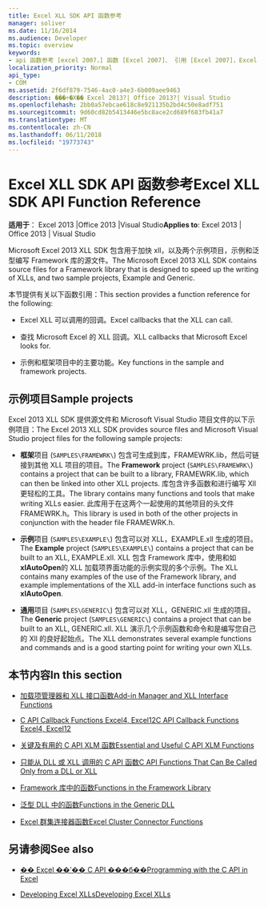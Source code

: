 ```yaml
---
title: Excel XLL SDK API 函数参考
manager: soliver
ms.date: 11/16/2014
ms.audience: Developer
ms.topic: overview
keywords:
- api 函数参考 [excel 2007，] 函数 [Excel 2007]、 引用 [Excel 2007]，Excel 2007 XLL 软件开发工具包，参考
localization_priority: Normal
api_type:
- COM
ms.assetid: 2f6df879-7546-4ac0-a4e3-6b009aee9463
description: ���÷�Χ�� Excel 2013?| Office 2013?| Visual Studio
ms.openlocfilehash: 2bb0a57ebcae618c8e921135b2bd4c50e8adf751
ms.sourcegitcommit: 9d60cd82b5413446e5bc8ace2cd689f683fb41a7
ms.translationtype: MT
ms.contentlocale: zh-CN
ms.lasthandoff: 06/11/2018
ms.locfileid: "19773743"
---
```

# <a name="excel-xll-sdk-api-function-reference"></a><span data-ttu-id="42abd-104">Excel XLL SDK API 函数参考</span><span class="sxs-lookup"><span data-stu-id="42abd-104">Excel XLL SDK API Function Reference</span></span>

<span data-ttu-id="42abd-105">**适用于**： Excel 2013 |Office 2013 |Visual Studio</span><span class="sxs-lookup"><span data-stu-id="42abd-105">**Applies to**: Excel 2013 | Office 2013 | Visual Studio</span></span> 
  
<span data-ttu-id="42abd-106">Microsoft Excel 2013 XLL SDK 包含用于加快 xll，以及两个示例项目，示例和泛型编写 Framework 库的源文件。</span><span class="sxs-lookup"><span data-stu-id="42abd-106">The Microsoft Excel 2013 XLL SDK contains source files for a Framework library that is designed to speed up the writing of XLLs, and two sample projects, Example and Generic.</span></span> 
  
<span data-ttu-id="42abd-107">本节提供有关以下函数引用：</span><span class="sxs-lookup"><span data-stu-id="42abd-107">This section provides a function reference for the following:</span></span>
  
- <span data-ttu-id="42abd-108">Excel XLL 可以调用的回调。</span><span class="sxs-lookup"><span data-stu-id="42abd-108">Excel callbacks that the XLL can call.</span></span>
    
- <span data-ttu-id="42abd-109">查找 Microsoft Excel 的 XLL 回调。</span><span class="sxs-lookup"><span data-stu-id="42abd-109">XLL callbacks that Microsoft Excel looks for.</span></span>
    
- <span data-ttu-id="42abd-110">示例和框架项目中的主要功能。</span><span class="sxs-lookup"><span data-stu-id="42abd-110">Key functions in the sample and framework projects.</span></span>
    
## <a name="sample-projects"></a><span data-ttu-id="42abd-111">示例项目</span><span class="sxs-lookup"><span data-stu-id="42abd-111">Sample projects</span></span>

<span data-ttu-id="42abd-112">Excel 2013 XLL SDK 提供源文件和 Microsoft Visual Studio 项目文件的以下示例项目：</span><span class="sxs-lookup"><span data-stu-id="42abd-112">The Excel 2013 XLL SDK provides source files and Microsoft Visual Studio project files for the following sample projects:</span></span>
  
- <span data-ttu-id="42abd-113">**框架**项目 (`SAMPLES\FRAMEWRK\`) 包含可生成到库，FRAMEWRK.lib，然后可链接到其他 XLL 项目的项目。</span><span class="sxs-lookup"><span data-stu-id="42abd-113">The **Framework** project (`SAMPLES\FRAMEWRK\`) contains a project that can be built to a library, FRAMEWRK.lib, which can then be linked into other XLL projects.</span></span> <span data-ttu-id="42abd-114">库包含许多函数和进行编写 Xll 更轻松的工具。</span><span class="sxs-lookup"><span data-stu-id="42abd-114">The library contains many functions and tools that make writing XLLs easier.</span></span> <span data-ttu-id="42abd-115">此库用于在这两个一起使用的其他项目的头文件 FRAMEWRK.h。</span><span class="sxs-lookup"><span data-stu-id="42abd-115">This library is used in both of the other projects in conjunction with the header file FRAMEWRK.h.</span></span>
    
- <span data-ttu-id="42abd-116">**示例**项目 (`SAMPLES\EXAMPLE\`) 包含可以对 XLL，EXAMPLE.xll 生成的项目。</span><span class="sxs-lookup"><span data-stu-id="42abd-116">The **Example** project (`SAMPLES\EXAMPLE\`) contains a project that can be built to an XLL, EXAMPLE.xll.</span></span> <span data-ttu-id="42abd-117">XLL 包含 Framework 库中，使用和如**xlAutoOpen**的 XLL 加载项界面功能的示例实现的多个示例。</span><span class="sxs-lookup"><span data-stu-id="42abd-117">The XLL contains many examples of the use of the Framework library, and example implementations of the XLL add-in interface functions such as **xlAutoOpen**.</span></span>
    
- <span data-ttu-id="42abd-118">**通用**项目 (`SAMPLES\GENERIC\`) 包含可以对 XLL，GENERIC.xll 生成的项目。</span><span class="sxs-lookup"><span data-stu-id="42abd-118">The **Generic** project (`SAMPLES\GENERIC\`) contains a project that can be built to an XLL, GENERIC.xll.</span></span> <span data-ttu-id="42abd-119">XLL 演示几个示例函数和命令和是编写您自己的 Xll 的良好起始点。</span><span class="sxs-lookup"><span data-stu-id="42abd-119">The XLL demonstrates several example functions and commands and is a good starting point for writing your own XLLs.</span></span>
    
## <a name="in-this-section"></a><span data-ttu-id="42abd-120">本节内容</span><span class="sxs-lookup"><span data-stu-id="42abd-120">In this section</span></span>

- [<span data-ttu-id="42abd-121">加载项管理器和 XLL 接口函数</span><span class="sxs-lookup"><span data-stu-id="42abd-121">Add-in Manager and XLL Interface Functions</span></span>](add-in-manager-and-xll-interface-functions.md)
  
- [<span data-ttu-id="42abd-122">C API Callback Functions Excel4, Excel12</span><span class="sxs-lookup"><span data-stu-id="42abd-122">C API Callback Functions Excel4, Excel12</span></span>](c-api-callback-functions-excel4-excel12.md)
  
- [<span data-ttu-id="42abd-123">关键及有用的 C API XLM 函数</span><span class="sxs-lookup"><span data-stu-id="42abd-123">Essential and Useful C API XLM Functions</span></span>](essential-and-useful-c-api-xlm-functions.md)
  
- [<span data-ttu-id="42abd-124">只能从 DLL 或 XLL 调用的 C API 函数</span><span class="sxs-lookup"><span data-stu-id="42abd-124">C API Functions That Can Be Called Only from a DLL or XLL</span></span>](c-api-functions-that-can-be-called-only-from-a-dll-or-xll.md)
  
- [<span data-ttu-id="42abd-125">Framework 库中的函数</span><span class="sxs-lookup"><span data-stu-id="42abd-125">Functions in the Framework Library</span></span>](functions-in-the-framework-library.md)
  
- [<span data-ttu-id="42abd-126">泛型 DLL 中的函数</span><span class="sxs-lookup"><span data-stu-id="42abd-126">Functions in the Generic DLL</span></span>](functions-in-the-generic-dll.md)
  
- [<span data-ttu-id="42abd-127">Excel 群集连接器函数</span><span class="sxs-lookup"><span data-stu-id="42abd-127">Excel Cluster Connector Functions</span></span>](excel-cluster-connector-functions.md)
  
## <a name="see-also"></a><span data-ttu-id="42abd-128">另请参阅</span><span class="sxs-lookup"><span data-stu-id="42abd-128">See also</span></span>

- [<span data-ttu-id="42abd-129">�� Excel ��ʹ�� C API ���б��</span><span class="sxs-lookup"><span data-stu-id="42abd-129">Programming with the C API in Excel</span></span>](programming-with-the-c-api-in-excel.md)
  
- [<span data-ttu-id="42abd-130">Developing Excel XLLs</span><span class="sxs-lookup"><span data-stu-id="42abd-130">Developing Excel XLLs</span></span>](developing-excel-xlls.md)

